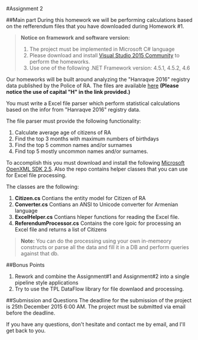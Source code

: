 #Assignment 2
 
##Main part
During this homework we will be performing calculations based on the refferendum files that you have downloaded during Homework #1. 

> **Notice on framework and software version:**
> 1. The project must be implemented in Microsoft C# language
> 2. Please download and install [Visual Studio 2015 Community](https://www.visualstudio.com/en-us/downloads/download-visual-studio-vs.aspx "Vs2015 Community Download") to perform the homeworks.
> 3. Use one of the following .NET Framework version: 4.5.1, 4.5.2, 4.6
 
Our homeworks will be built around analyzing the "Hanraqve 2016" registry data published by the Police of RA.
The files are available [here](http://www.police.am/Hanraqve/ "here") **(Please notice the use of capital "H" in the link provided.)**
 
You must write a Excel file parser which perform statistical calculations based on the infor from "Hanraqve 2016" registry data.
 
The file parser must provide the following functionality:

1. Calculate average age of citizens of RA
2. Find the top 3 months with maximum numbers of birthdays
3. Find the top 5 common names and/or surnames
4. Find top 5 mostly uncommon names and/or surnames. 

To accomplish this you must download and install the following [Microsoft OpenXML SDK 2.5](https://www.microsoft.com/en-us/download/details.aspx?id=30425 "Microsoft OpenXML SDK 2.5"). 
Also the repo contains helper classes that you can use for Excel file processing.

The classes are the following:

1. **Citizen.cs** Contians the entity model for Citizen of RA
2. **Converter.cs** Contians an ANSI to Unicode converter for Armenian language
3. **ExcelHelper.cs** Contians hleper functions for reading the Excel file.
4. **ReferendumProcessor.cs** Contains the core lgoic for processing an Excel file and returns a list of Citizens

> **Note:**
>You can do the processing using your own in-memeory constructs or parse all the data and fill it in a DB and perform queries against that db.

##Bonus Points
1. Rework and combine the Assignment#1 and Assignment#2 into a single pipeline style applications
2. Try to use the TPL DataFlow library for file downlaod and processing.

##Submission and Questions
The deadline for the submission of the project is 25th December 2015 6:00 AM. The project must be submitted via email before the deadline. 

If you have any questions, don't hesitate and contact me by email, and I'll get back to you.
 

